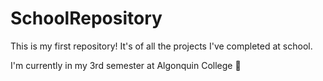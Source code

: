# SchoolRepository
This is my first repository! It's of all the projects I've completed at school.

I'm currently in my 3rd semester at Algonquin College :school:
